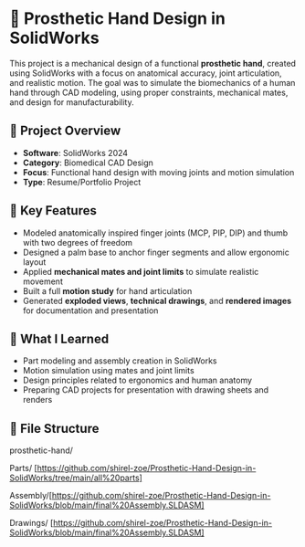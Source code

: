 
# 🦾 Prosthetic Hand Design in SolidWorks

This project is a mechanical design of a functional **prosthetic hand**, created using SolidWorks with a focus on anatomical accuracy, joint articulation, and realistic motion. The goal was to simulate the biomechanics of a human hand through CAD modeling, using proper constraints, mechanical mates, and design for manufacturability.

## 📌 Project Overview

- **Software**: SolidWorks 2024  
- **Category**: Biomedical CAD Design  
- **Focus**: Functional hand design with moving joints and motion simulation  
- **Type**: Resume/Portfolio Project  

## 🧩 Key Features

- Modeled anatomically inspired finger joints (MCP, PIP, DIP) and thumb with two degrees of freedom  
- Designed a palm base to anchor finger segments and allow ergonomic layout  
- Applied **mechanical mates and joint limits** to simulate realistic movement  
- Built a full **motion study** for hand articulation  
- Generated **exploded views**, **technical drawings**, and **rendered images** for documentation and presentation

## 🧠 What I Learned

- Part modeling and assembly creation in SolidWorks  
- Motion simulation using mates and joint limits  
- Design principles related to ergonomics and human anatomy  
- Preparing CAD projects for presentation with drawing sheets and renders

## 📂 File Structure
prosthetic-hand/

Parts/ [https://github.com/shirel-zoe/Prosthetic-Hand-Design-in-SolidWorks/tree/main/all%20parts]

Assembly/[https://github.com/shirel-zoe/Prosthetic-Hand-Design-in-SolidWorks/blob/main/final%20Assembly.SLDASM]

Drawings/ [https://github.com/shirel-zoe/Prosthetic-Hand-Design-in-SolidWorks/blob/main/final%20Assembly.SLDASM]



